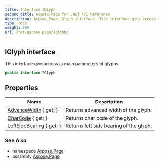```yaml
---
title: Interface IGlyph
second_title: Aspose.Page for .NET API Reference
description: Aspose.Page.IGlyph interface. This interface give access to main parameters of glyphs
type: docs
weight: 260
url: /net/aspose.page/iglyph/
---
```

## IGlyph interface

This interface give access to main parameters of glyphs.

```csharp
public interface IGlyph
```

## Properties

| Name | Description |
| --- | --- |
| [AdvanceWidth](../../aspose.page/iglyph/advancewidth/) { get; } | Returns advanced width of the glyph. |
| [CharCode](../../aspose.page/iglyph/charcode/) { get; } | Returns char code of the glyph. |
| [LeftSideBearing](../../aspose.page/iglyph/leftsidebearing/) { get; } | Returns left side bearing of the glyph. |

### See Also

* namespace [Aspose.Page](../../aspose.page/)
* assembly [Aspose.Page](../../)


